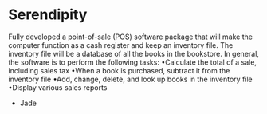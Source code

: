# Serendipity
Fully developed a point-of-sale  (POS)  software  package  that  will  make  the  computer  function  as  a  cash  register and keep an inventory file.
            The inventory file will be a database of all the books in the bookstore. In general, the software is to perform the following tasks:
              •Calculate the total of a sale, including sales tax
              •When a book is purchased, subtract it from the inventory file
              •Add, change, delete, and look up books in the inventory file
              •Display various sales reports
- Jade
